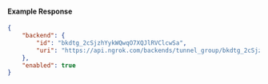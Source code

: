 <!-- Code generated for API Clients. DO NOT EDIT. -->

#### Example Response

```json
{
	"backend": {
		"id": "bkdtg_2cSjzhYykWQwqO7XQJlRVClcwSa",
		"uri": "https://api.ngrok.com/backends/tunnel_group/bkdtg_2cSjzhYykWQwqO7XQJlRVClcwSa"
	},
	"enabled": true
}
```
